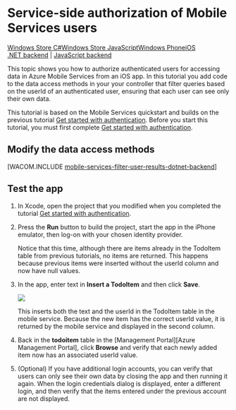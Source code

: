 <properties pageTitle="Service-side authorization (iOS) | Mobile Dev Center" metaKeywords="" description="Learn how to authorize users in the .NET backend of Azure Mobile Services." metaCanonical="" services="" documentationCenter="Mobile" title="Service-side authorization of Mobile Services users" authors="krisragh" solutions="" manager="" editor="" />

<tags ms.service="mobile-services" ms.workload="mobile" ms.tgt_pltfrm="mobile-ios" ms.devlang="objective-c" ms.topic="article" ms.date="01/01/1900" ms.author="krisragh" />

# Service-side authorization of Mobile Services users

<div class="dev-center-tutorial-selector sublanding"><a href="/en-us/documentation/articles/mobile-services-dotnet-backend-windows-store-dotnet-authorize-users-in-scripts" title="Windows Store C#">Windows Store C#</a><a href="/en-us/documentation/articles/mobile-services-dotnet-backend-windows-store-javascript-authorize-users-in-scripts" title="Windows Store JavaScript">Windows Store JavaScript</a><a href="/en-us/documentation/articles/mobile-services-dotnet-backend-windows-phone-authorize-users-in-scripts" title="Windows Phone">Windows Phone</a><a href="/en-us/documentation/articles/mobile-services-dotnet-backend-ios-authorize-users-in-scripts" title="iOS" class="current">iOS</a></div>
<div class="dev-center-tutorial-subselector"><a href="/en-us/documentation/articles/mobile-services-dotnet-backend-ios-authorize-users-in-scripts/" title=".NET backend" class="current">.NET backend</a> | <a href="/en-us/documentation/articles/mobile-services-ios-authorize-users-in-scripts/"  title="JavaScript backend">JavaScript backend</a></div>

This topic shows you how to authorize authenticated users for accessing data in Azure Mobile Services from an iOS app. In this tutorial you add code to the data access methods in your your controller that filter queries based on the userId of an authenticated user, ensuring that each user can see only their own data.

This tutorial is based on the Mobile Services quickstart and builds on the previous tutorial [Get started with authentication]. Before you start this tutorial, you must first complete [Get started with authentication].  

## <a name="register-scripts"></a>Modify the data access methods

[WACOM.INCLUDE [mobile-services-filter-user-results-dotnet-backend](../includes/mobile-services-filter-user-results-dotnet-backend.md)] 


## Test the app

1. In Xcode, open the project that you modified when you completed the tutorial [Get started with authentication].

2. Press the **Run** button to build the project, start the app in the iPhone emulator, then log-on with your chosen identity provider. 

   	Notice that this time, although there are items already in the TodoItem table from previous tutorials, no items are returned. This happens because previous items were inserted without the userId column and now have null values.

3. In the app, enter text in **Insert a TodoItem** and then click **Save**.

   	![][3]

   	This inserts both the text and the userId in the TodoItem table in the mobile service. Because the new item has the correct userId value, it is returned by the mobile service and displayed in the second column.

5. Back in the **todoitem** table in the [Management Portal][Azure Management Portal], click **Browse** and verify that each newly added item now has an associated userId value.

6. (Optional) If you have additional login accounts, you can verify that users can only see their own data by closing the app and then running it again. When the login credentials dialog is displayed, enter a different login, and then verify that the items entered under the previous account are not displayed.

<!--## Next steps

This concludes the tutorials that demonstrate the basics of working with authentication. Consider finding out more about the following Mobile Services topics:

* [Get started with data]
  <br/>Learn more about storing and querying data using Mobile Services.

* [Get started with push notifications] 
  <br/>Learn how to send a very basic push notification to your app.
  
* [Mobile Services .NET How-to Conceptual Reference]
  <br/>Learn more about how to use Mobile Services with .NET.
-->

<!-- Anchors. -->
[Register server scripts]: #register-scripts
[Next Steps]:#next-steps

<!-- Images. -->

[3]: ./media/mobile-services-dotnet-backend-ios-authorize-users-in-scripts/mobile-quickstart-startup-ios.png

<!-- URLs. -->
[Get started with Mobile Services]: /en-us/documentation/articles/mobile-services-dotnet-backend-ios-get-started
[Get started with data]: /en-us/documentation/articles/mobile-services-dotnet-backend-ios-get-started-data
[Get started with authentication]: /en-us/documentation/articles/mobile-services-dotnet-backend-ios-get-started-users
[Get started with push notifications]: /en-us/documentation/articles/mobile-services-dotnet-backend-ios-get-started-push

[Mobile Services .NET How-to Conceptual Reference]: /en-us/documentation/articles/mobile-services-windows-dotnet-how-to-use-client-library/
